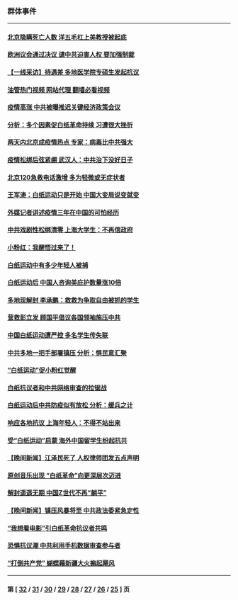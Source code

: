 ### 群体事件
---
#### [北京隐瞒死亡人数 洋五毛杠上美教授被起底](../../pages/ncid279/n13886904.md?12230845) 
#### [欧洲议会通过决议 谴中共迫害人权 要加强制裁](../../pages/ncid279/n13885670.md?12230845) 
#### [【一线采访】待遇差 多地医学院专硕生发起抗议](../../pages/ncid279/n13883914.md?12230845) 
#### [油管热门视频 网站代理 翻墙必看视频](http://138.2.39.72:81/youtube.html?epic-marker?12230845)
#### [疫情高涨 中共被曝推迟关键经济政策会议](../../pages/ncid279/n13884170.md?12230845) 
#### [分析：多个因素促白纸革命持续 习遭很大挫折](../../pages/ncid279/n13872455.md?12230845) 
#### [两天内北京成疫情热点 专家：病毒比中共强大](../../pages/ncid279/n13883440.md?12230845) 
#### [疫情松绑后弦紧绷 武汉人：中共治下没好日子](../../pages/ncid279/n13882348.md?12230845) 
#### [北京120急救电话激增 多为轻微或无症状者](../../pages/ncid279/n13882340.md?12230845) 
#### [王军涛：白纸运动只是开始 中国大变局说变就变](../../pages/ncid279/n13882183.md?12230845) 
#### [外媒记者讲述疫情三年在中国的可怕经历](../../pages/ncid279/n13881853.md?12230845) 
#### [中共戏剧性松绑清零 上海大学生：不再信政府](../../pages/ncid279/n13880836.md?12230845) 
#### [小粉红：我醒悟过来了！](../../pages/ncid279/n13881756.md?12230845) 
#### [白纸运动中有多少年轻人被捕](../../pages/ncid279/n13881065.md?12230845) 
#### [白纸运动后 中国人咨询美庇护数量涨10倍](../../pages/ncid279/n13881172.md?12230845) 
#### [多地现解封 李承鹏：救救为争取自由被抓的学生](../../pages/ncid279/n13876918.md?12230845) 
#### [营救彭立发 顾国平倡议各国领袖施压中共](../../pages/ncid279/n13878701.md?12230845) 
#### [中国白纸运动遭严控 多名学生传失联](../../pages/ncid279/n13878652.md?12230845) 
#### [中共多地一把手部署镇压 分析：惧民意汇聚](../../pages/ncid279/n13878085.md?12230845) 
#### [“白纸运动”促小粉红觉醒](../../pages/ncid279/n13877842.md?12230845) 
#### [白纸抗议者和中共网络审查的拉锯战](../../pages/ncid279/n13877688.md?12230845) 
#### [白纸运动后中共防疫似有放松 分析：缓兵之计](../../pages/ncid279/n13877425.md?12230845) 
#### [响应各地抗议 上海年轻人：不得不站出来](../../pages/ncid279/n13876261.md?12230845) 
#### [受“白纸运动”启蒙 海外中国留学生纷起抗共](../../pages/ncid279/n13876919.md?12230845) 
#### [【晚间新闻】江泽民死了 人权律师团发五点声明](../../pages/ncid279/n13876603.md?12230845) 
#### [原创音乐出现 “白纸革命”向更深层次迈进](../../pages/ncid279/n13876509.md?12230845) 
#### [解封遥遥无期 中国Z世代不再“躺平”](../../pages/ncid279/n13876294.md?12230845) 
#### [【晚间新闻】镇压风暴将至 中共政法委紧急定性](../../pages/ncid279/n13875432.md?12230845) 
#### [“我想看电影”引白纸革命抗议者共鸣](../../pages/ncid279/n13875742.md?12230845) 
#### [恐惧抗议潮 中共利用手机数据审查参与者](../../pages/ncid279/n13875552.md?12230845) 
#### [“打倒共产党” 蝴蝶藉新疆大火搧起飓风](../../pages/ncid279/n13875241.md?12230845) 

---
#### 第 [ [32](./32.md?12230845) / [31](./31.md?12230845) / [30](./30.md?12230845) / [29](./29.md?12230845) / [28](./28.md?12230845) / [27](./27.md?12230845) / [26](./26.md?12230845) / [25](./25.md?12230845) ] 页
